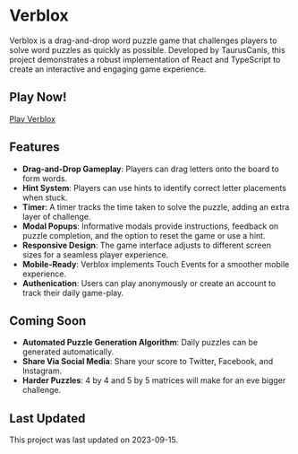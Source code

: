 # Verblox

Verblox is a drag-and-drop word puzzle game that challenges players to solve word puzzles as quickly as possible. Developed by TaurusCanis, this project demonstrates a robust implementation of React and TypeScript to create an interactive and engaging game experience.

## Play Now!

[Play Verblox](https://verblox.com "Play Verblox")

## Features

- **Drag-and-Drop Gameplay**: Players can drag letters onto the board to form words.
- **Hint System**: Players can use hints to identify correct letter placements when stuck.
- **Timer**: A timer tracks the time taken to solve the puzzle, adding an extra layer of challenge.
- **Modal Popups**: Informative modals provide instructions, feedback on puzzle completion, and the option to reset the game or use a hint.
- **Responsive Design**: The game interface adjusts to different screen sizes for a seamless player experience.
- **Mobile-Ready**: Verblox implements Touch Events for a smoother mobile experience.
- **Authenication**: Users can play anonymously or create an account to track their daily game-play.


## Coming Soon
- **Automated Puzzle Generation Algorithm**: Daily puzzles can be generated automatically.
- **Share Via Social Media**: Share your score to Twitter, Facebook, and Instagram.
- **Harder Puzzles**: 4 by 4 and 5 by 5 matrices will make for an eve bigger challenge.

## Last Updated

This project was last updated on 2023-09-15.
